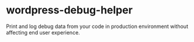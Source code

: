 # wordpress-debug-helper
Print and log debug data from your code in production environment without affecting end user experience.
